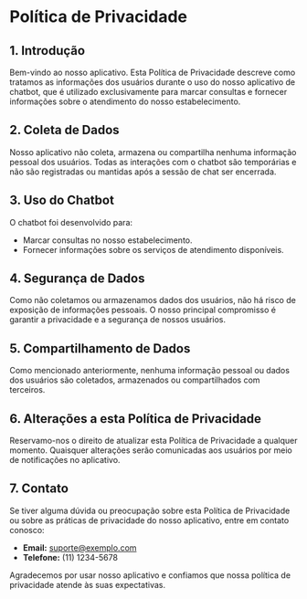 # Política de Privacidade

## 1. Introdução

Bem-vindo ao nosso aplicativo. Esta Política de Privacidade descreve como tratamos as informações dos usuários durante o uso do nosso aplicativo de chatbot, que é utilizado exclusivamente para marcar consultas e fornecer informações sobre o atendimento do nosso estabelecimento.

## 2. Coleta de Dados

Nosso aplicativo não coleta, armazena ou compartilha nenhuma informação pessoal dos usuários. Todas as interações com o chatbot são temporárias e não são registradas ou mantidas após a sessão de chat ser encerrada.

## 3. Uso do Chatbot

O chatbot foi desenvolvido para:

- Marcar consultas no nosso estabelecimento.
- Fornecer informações sobre os serviços de atendimento disponíveis.

## 4. Segurança de Dados

Como não coletamos ou armazenamos dados dos usuários, não há risco de exposição de informações pessoais. O nosso principal compromisso é garantir a privacidade e a segurança de nossos usuários.

## 5. Compartilhamento de Dados

Como mencionado anteriormente, nenhuma informação pessoal ou dados dos usuários são coletados, armazenados ou compartilhados com terceiros.

## 6. Alterações a esta Política de Privacidade

Reservamo-nos o direito de atualizar esta Política de Privacidade a qualquer momento. Quaisquer alterações serão comunicadas aos usuários por meio de notificações no aplicativo.

## 7. Contato

Se tiver alguma dúvida ou preocupação sobre esta Política de Privacidade ou sobre as práticas de privacidade do nosso aplicativo, entre em contato conosco:

- **Email:** suporte@exemplo.com
- **Telefone:** (11) 1234-5678

Agradecemos por usar nosso aplicativo e confiamos que nossa política de privacidade atende às suas expectativas.
